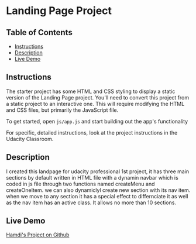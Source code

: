 # Landing Page Project

## Table of Contents

- [Instructions](#instructions)
- [Description](#description)
- [Live Demo](#livedemo)

## Instructions

The starter project has some HTML and CSS styling to display a static version of the Landing Page project. You'll need to convert this project from a static project to an interactive one. This will require modifying the HTML and CSS files, but primarily the JavaScript file.

To get started, open `js/app.js` and start building out the app's functionality

For specific, detailed instructions, look at the project instructions in the Udacity Classroom.

## Description

I created this landpage for udacity professional 1st project, it has three main sections by default written in HTML file with a dynamin navbar which is coded in js file through two functions named createMenu and createOneItem.
we can also dynamiclyl create new section with its nav item.
when we move to any section it has a special effect to differnciate it as well as the nav item has an active class.
It allows no more than 10 sections.

## Live Demo

[Hamdi's Project on Github](https://hamdielshahat.github.io/udaity-landing-page/)
